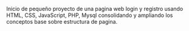 Inicio de pequeño proyecto de una pagina web login y registro usando HTML, CSS, JavaScript, PHP, Mysql consolidando y ampliando los conceptos base sobre estructura de pagina. 
